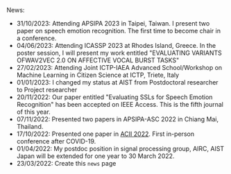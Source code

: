 News: 
- 31/10/2023: Attending APSIPA 2023 in Taipei, Taiwan. I present two paper on speech emotion recognition. The first time to become chair in a conference.
- 04/06/2023: Attending ICASSP 2023 at Rhodes Island, Greece. In the poster session, I will present my work entitled "EVALUATING VARIANTS OFWAV2VEC 2.0 ON AFFECTIVE VOCAL BURST TASKS"
- 27/02/2023: Attending Joint ICTP-IAEA Advanced School/Workshop on Machine Learning in Citizen Science at ICTP, Triete, Italy
- 01/01/2023: I changed my status at AIST from Postdoctoral researcher to Project researcher
- 20/11/2022: Our paper entitled "Evaluating SSLs for Speech Emotion Recognition" has been accepted on IEEE Access. This is the fifth journal of this year.
- 07/11/2022: Presented two papers in APSIPA-ASC 2022 in Chiang Mai, Thailand.
- 17/10/2022: Presented one paper in [ACII 2022](https://acii-conf.net/2022/). First in-person conference after COVID-19.
- 01/04/2022: My postdoc position in signal processing group, AIRC, AIST Japan will be extended for one year to 30 March 2022.
- 23/03/2022: Create this `news` page
